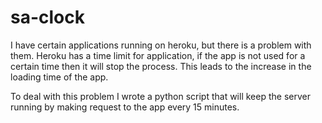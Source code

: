 # sa-clock

I have certain applications running on heroku, but there is a problem with them.
Heroku has a time limit for application, if the app is not used for a certain time then it will stop the process.
This leads to the increase in the loading time of the app.

To deal with this problem I wrote a python script that will keep the server running by making request to the app every 15 minutes.
